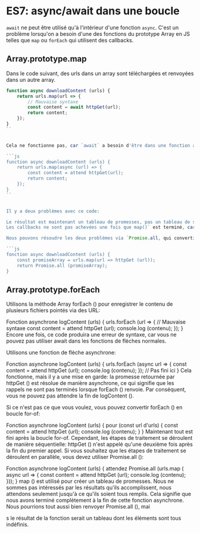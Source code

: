 # ES7: async/await dans une boucle

`await` ne peut être utilisé qu'à l'intérieur d'une fonction `async`. C'est un problème lorsqu'on a besoin d'une des fonctions du prototype Array en JS telles que `map` ou `forEach` qui utilisent des callbacks.

## Array.prototype.map

Dans le code suivant, des urls dans un array sont téléchargées et renvoyées dans un autre array.

```js
function async downloadContent (urls) {
    return urls.map(url => {
        // Mauvaise syntaxe
        const content = await httpGet(url);
        return content;
    });
}
``


Cela ne fonctionne pas, car `await` a besoin d'être dans une fonction asynchrone `async`. On pourrait penser qu'il suffit d'ajouter `async` dans la boucle :

```js
function async downloadContent (urls) {
    return urls.map(async (url) => {
        const content = attend httpGet(url);
        return content;
    });
}
``


Il y a deux problèmes avec ce code:

Le résultat est maintenant un tableau de promesses, pas un tableau de string.
Les callbacks ne sont pas achevées une fois que map()` est terminé, car `await n'interrompt que sa fonction parente et que `httpGet()` est résolu de manière asynchrone. 

Nous pouvons résoudre les deux problèmes via `Promise.all, qui convertit un tableau de promesses en une promesse pour un tableau (avec les valeurs remplies par les promesses):

```js
fonction async downloadContent (urls) {
    const promiseArray = urls.map(url => httpGet (url));
    return Promise.all (promiseArray);
}
```

## Array.prototype.forEach

Utilisons la méthode Array forEach () pour enregistrer le contenu de plusieurs fichiers pointés via des URL:

Fonction asynchrone logContent (urls) {
    urls.forEach (url => {
        // Mauvaise syntaxe
        const content = attend httpGet (url);
        console.log (contenu);
    });
}
Encore une fois, ce code produira une erreur de syntaxe, car vous ne pouvez pas utiliser await dans les fonctions de flèches normales.

Utilisons une fonction de flèche asynchrone:

Fonction asynchrone logContent (urls) {
    urls.forEach (async url => {
        const content = attend httpGet (url);
        console.log (contenu);
    });
    // Pas fini ici
}
Cela fonctionne, mais il y a une mise en garde: la promesse retournée par httpGet () est résolue de manière asynchrone, ce qui signifie que les rappels ne sont pas terminés lorsque forEach () renvoie. Par conséquent, vous ne pouvez pas attendre la fin de logContent ().

Si ce n'est pas ce que vous voulez, vous pouvez convertir forEach () en boucle for-of:

Fonction asynchrone logContent (urls) {
    pour (const url d'urls) {
        const content = attend httpGet (url);
        console.log (contenu);
    }
}
Maintenant tout est fini après la boucle for-of. Cependant, les étapes de traitement se déroulent de manière séquentielle: httpGet () n'est appelé qu'une deuxième fois après la fin du premier appel. Si vous souhaitez que les étapes de traitement se déroulent en parallèle, vous devez utiliser Promise.all ():

Fonction asynchrone logContent (urls) {
    attendez Promise.all (urls.map (
        async url => {
            const content = attend httpGet (url);
            console.log (contenu);
        }));
}
map () est utilisé pour créer un tableau de promesses. Nous ne sommes pas intéressés par les résultats qu'ils accomplissent, nous attendons seulement jusqu'à ce qu'ils soient tous remplis. Cela signifie que nous avons terminé complètement à la fin de cette fonction asynchrone. Nous pourrions tout aussi bien renvoyer Promise.all (), mai

s le résultat de la fonction serait un tableau dont les éléments sont tous indéfinis.



